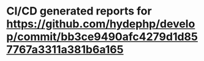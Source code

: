 # CI/CD generated reports for https://github.com/hydephp/develop/commit/bb3ce9490afc4279d1d857767a3311a381b6a165
